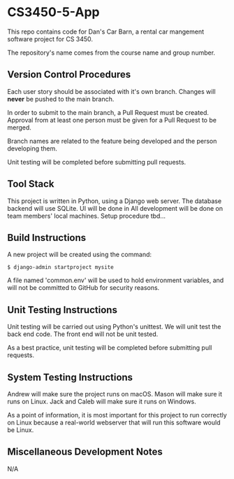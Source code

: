 # CS3450-5-App

This repo contains code for Dan's Car Barn, a rental car mangement software project for CS 3450.

The repository's name comes from the course name and group number. 

## Version Control Procedures

Each user story should be associated with it's own branch. Changes will **never** be pushed to the main branch. 

In order to submit to the main branch, a Pull Request must be created. Approval from at least one 
person must be given for a Pull Request to be merged.

Branch names are related to the feature being developed and the person developing them.

Unit testing will be completed before submitting pull requests.

## Tool Stack

This project is written in Python, using a Django web server. The database backend will use SQLite. 
UI will be done in 
All development will be done on team members' local machines. Setup procedure tbd...

## Build Instructions

A new project will be created using the command:

```
$ django-admin startproject mysite
```

A file named 'common.env' will be used to hold environment variables, and will not be committed to GitHub for security reasons.

## Unit Testing Instructions

Unit testing will be carried out using Python's unittest. We will unit test the back end code. The front end will not be unit tested.

As a best practice, unit testing will be completed before submitting pull requests.

## System Testing Instructions

Andrew will make sure the project runs on macOS. Mason will make sure it runs on Linux. Jack and Caleb will make sure it runs on Windows. 

As a point of information, it is most important for this project to run correctly on Linux because a real-world webserver that will run this software would be Linux. 

## Miscellaneous Development Notes

N/A
